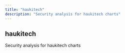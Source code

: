 ```yaml
---
title: "haukitech"
description: "Security analysis for haukitech charts"
---
```


## haukitech

Security analysis for haukitech charts
